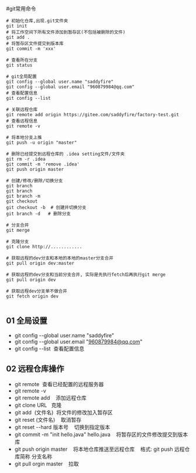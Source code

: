 #git常用命令
```shell
# 初始化仓库,出现.git文件夹
git init 
# 将工作空间下所有文件添加到暂存区(不包括被删除的文件)
git add .
# 将暂存区文件提交到版本库
git commit -m 'xxx'

# 查看所在分支
git status

# git全局配置
git config --global user.name "saddyfire"
git config --global user.email "960879984@qq.com"
# 查看配置信息
git config --list

# 关联远程仓库
git remote add origin https://gitee.com/saddyfire/factory-test.git
# 查看远程信息
git remote -v

# 将本地分支上推
git push -u origin "master"

# 删除已经提交到远程仓库的 .idea setting文件/文件夹
git rm -r .idea
git commit -m 'remove .idea'
git push origin master

# 创建/修改/删除/切换分支
git branch
git branch
git branch -m
git checkout
git checkout -b	 # 创建并切换分支
git branch -d	# 删除分支

# 分支合并
git merge

# 克隆分支
git clone http://............

# 获取远程的dev分支和本地的本地的master分支合并
git pull origin dev:master

# 获取远程的dev分支和当前分支合并, 实际是先执行fetch后再执行git merge
git pull origin dev

# 获取远程dev分支单不做合并
git fetch origin dev 


```



## 01 全局设置

- git config --global user.name "saddyfire"
- git config --global user.email "960879984@qq.com"
- git config --list  查看配置信息

## 02 远程仓库操作

- git remote  查看已经配置的远程服务器
- git remote -v
- git remote add    添加远程仓库
- git clone URL   克隆
- git add  (文件名)  将文件的修改加入暂存区
- git reset (文件名)    取消暂存
- git reset --hard 版本号    切换到指定版本
- git commit -m "init hello.java" hello.java    将暂存区的文件修改提交到版本库
- git push origin master    将本地仓库推送至远程仓库    格式: git push 远程仓库简称 分支名称
- git pull orgin master    拉取